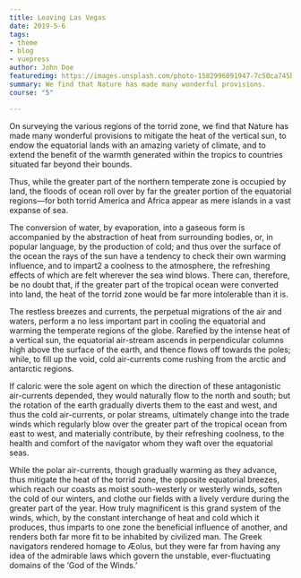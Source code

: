 ```yaml
---
title: Leaving Las Vegas
date: 2019-5-6
tags:
- theme
- blog
- vuepress
author: John Doe
featuredimg: https://images.unsplash.com/photo-1582996091947-7c50ca745bc9?ixlib=rb-1.2.1&ixid=eyJhcHBfaWQiOjEyMDd9&auto=format&fit=crop&w=1049&q=80
summary: We find that Nature has made many wonderful provisions.
course: "5"

---
```

On surveying the various regions of the torrid zone, we find that Nature has made many wonderful provisions to mitigate the heat of the vertical sun, to endow the equatorial lands with an amazing variety of climate, and to extend the benefit of the warmth generated within the tropics to countries situated far beyond their bounds.

Thus, while the greater part of the northern temperate zone is occupied by land, the floods of ocean roll over by far the greater portion of the equatorial regions—for both torrid America and Africa appear as mere islands in a vast expanse of sea.

The conversion of water, by evaporation, into a gaseous form is accompanied by the abstraction of heat from surrounding bodies, or, in popular language, by the production of cold; and thus over the surface of the ocean the rays of the sun have a tendency to check their own warming influence, and to impart2 a coolness to the atmosphere, the refreshing effects of which are felt wherever the sea wind blows. There can, therefore, be no doubt that, if the greater part of the tropical ocean were converted into land, the heat of the torrid zone would be far more intolerable than it is.

The restless breezes and currents, the perpetual migrations of the air and waters, perform a no less important part in cooling the equatorial and warming the temperate regions of the globe. Rarefied by the intense heat of a vertical sun, the equatorial air-stream ascends in perpendicular columns high above the surface of the earth, and thence flows off towards the poles; while, to fill up the void, cold air-currents come rushing from the arctic and antarctic regions.

If caloric were the sole agent on which the direction of these antagonistic air-currents depended, they would naturally flow to the north and south; but the rotation of the earth gradually diverts them to the east and west, and thus the cold air-currents, or polar streams, ultimately change into the trade winds which regularly blow over the greater part of the tropical ocean from east to west, and materially contribute, by their refreshing coolness, to the health and comfort of the navigator whom they waft over the equatorial seas.

While the polar air-currents, though gradually warming as they advance, thus mitigate the heat of the torrid zone, the opposite equatorial breezes, which reach our coasts as moist south-westerly or westerly winds, soften the cold of our winters, and clothe our fields with a lively verdure during the greater part of the year. How truly magnificent is this grand system of the winds, which, by the constant interchange of heat and cold which it produces, thus imparts to one zone the beneficial influence of another, and renders both far more fit to be inhabited by civilized man. The Greek navigators rendered homage to Æolus, but they were far from having any idea of the admirable laws which govern the unstable, ever-fluctuating domains of the ‘God of the Winds.’